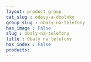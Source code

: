 ```yaml
---
layout: product_group
cat_slug : odevy-a-doplnky
group_slug : obaly-na-telefony
has_image : False
slug : obaly-na-telefony
title : Obaly na telefony
has_index : False
products:
---
```


